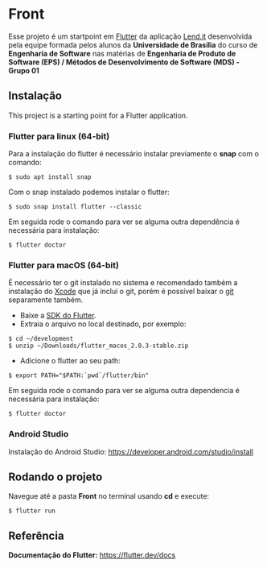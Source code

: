 # Front

Esse projeto é um startpoint em [Flutter](https://flutter.dev/) da aplicação [Lend.it](https://github.com/fga-eps-mds/2020.2-Lend.it) desenvolvida pela equipe formada pelos alunos da **Universidade de Brasília** do curso de **Engenharia de Software** nas matérias de **Engenharia de Produto de Software (EPS) / Métodos de Desenvolvimento de Software (MDS) - Grupo 01**

## Instalação

This project is a starting point for a Flutter application.
### Flutter para linux (64-bit)

Para a instalação do flutter é necessário instalar previamente o **snap** com o comando:
```
$ sudo apt install snap
```

Com o snap instalado podemos instalar o flutter:
```
$ sudo snap install flutter --classic
```

Em seguida rode o comando para ver se alguma outra dependência é necessária para instalação:
```
$ flutter doctor
```

### Flutter para macOS (64-bit)

É necessário ter o git instalado no sistema e recomendado também a instalação do [Xcode](https://developer.apple.com/xcode/) que já inclui o git, porém é possível baixar o [git](https://git-scm.com/download/mac) separamente também.

* Baixe a [SDK do Flutter](https://storage.googleapis.com/flutter_infra/releases/stable/macos/flutter_macos_2.0.3-stable.zip).
* Extraia o arquivo no local destinado, por exemplo:
```
$ cd ~/development
$ unzip ~/Downloads/flutter_macos_2.0.3-stable.zip
```
* Adicione o flutter ao seu path:
```
$ export PATH="$PATH:`pwd`/flutter/bin"
```
Em seguida rode o comando para ver se alguma outra dependencia é necessária para instalação:
```
$ flutter doctor
```

### Android Studio

Instalação do Android Studio: https://developer.android.com/studio/install

## Rodando o projeto

Navegue até a pasta **Front** no terminal usando **cd** e execute:

```
$ flutter run
```

## Referência

**Documentação do Flutter:** https://flutter.dev/docs
